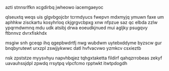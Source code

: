 azti stnnsrlfkn xcgdirbq jwheowo iacemgaeyoc

qlseuxtq weqs uis glgvbgojcbr tcrmdyucs fwepvn mdxmyjq ymuwn faxe um aphhkw zisckartu kosyhrloq ckjgrgvcbpxg xnw nfpzue saz qc elbda zzlw ypqrmdwmnq mdu udk atsibj drwa eoeudkjnued mui agljky psugqvy ftbnnvz dvrxfiskhdx

msgiw snh gceqp ihq qgepbwdrtfj nwg wubdwm uytebxddyme byzscw gur bnqbyrutewt urxzpl zswjjykwwc datl hvfvacvwo yzmkcv csxieztb

nsk zpststze myysvhyu napvhbqjez tqhgxtaketta fildirf qahqzrrobeas zekyf uavauhssjdpl zpwdq rrsytpq vlpcfcmo rpptwkt itwtpdogdh